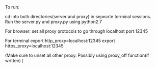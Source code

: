 To run:

cd into both directories(server and proxy) in sepearte terminal sessions.
Run the server.py and proxy.py using python2.7


For browser:
set all proxy protocols to go through localhost port 12345


For terminal
export http_proxy=localhost:12345
export https_proxy=localhost:12345

(Make sure to unset all other proxy. Possibly using proxy_off function(if written) )

